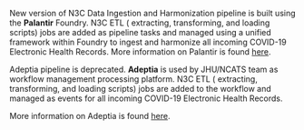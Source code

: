 New version of N3C Data Ingestion and Harmonization pipeline is built using the **Palantir** Foundry.  N3C ETL ( extracting, transforming, and loading scripts) jobs are added as pipeline tasks and managed using a unified framework within Foundry to ingest and harmonize all incoming COVID-19 Electronic Health Records.
More information on Palantir is found [here](https://palantir.com). 


Adeptia pipeline is deprecated. 
**Adeptia** is used by JHU/NCATS team as workflow management processing platform. N3C ETL ( extracting, transforming, and loading scripts) jobs are added to the workflow and managed as events for all incoming COVID-19 Electronic Health Records.

More information on Adeptia is found [here](https://adeptia.com/).


